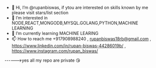 - 👋 Hi, I’m @rupanbiswas, if ytou are interested on skills known by me please visit stars/list section 
- 👀 I’m interested in NODE,REACT,MONGODB,MYSQL.GOLANG,PYTHON,MACHINE LEARNING
- 🌱 I’m currently learning MACHINE LEARING
- 📫 How to reach me +917908988240 , rupanbiswas18rb@gmail.com , https://www.linkedin.com/in/rupan-biswas-44286019b/  , https://www.instagram.com/rupan_biswas/

------>yes all my repo are private 😘


